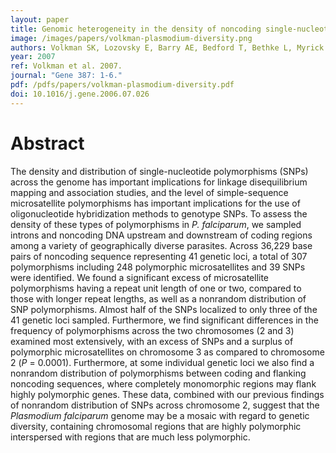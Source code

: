 ```yaml
---
layout: paper
title: Genomic heterogeneity in the density of noncoding single-nucleotide and microsatellite polymorphisms in Plasmodium falciparum
image: /images/papers/volkman-plasmodium-diversity.png
authors: Volkman SK, Lozovsky E, Barry AE, Bedford T, Bethke L, Myrick A, Day KP, Hartl DL, Wirth DF, Sawyer SA.
year: 2007
ref: Volkman et al. 2007.
journal: "Gene 387: 1-6."
pdf: /pdfs/papers/volkman-plasmodium-diversity.pdf
doi: 10.1016/j.gene.2006.07.026 
---
```


# Abstract

The density and distribution of single-nucleotide polymorphisms (SNPs) across the genome has important implications for linkage disequilibrium mapping and association studies, and the level of simple-sequence microsatellite polymorphisms has important implications for the use of oligonucleotide hybridization methods to genotype SNPs. To assess the density of these types of polymorphisms in *P. falciparum*, we sampled introns and noncoding DNA upstream and downstream of coding regions among a variety of geographically diverse parasites. Across 36,229 base pairs of noncoding sequence representing 41 genetic loci, a total of 307 polymorphisms including 248 polymorphic microsatellites and 39 SNPs were identified. We found a significant excess of microsatellite polymorphisms having a repeat unit length of one or two, compared to those with longer repeat lengths, as well as a nonrandom distribution of SNP polymorphisms. Almost half of the SNPs localized to only three of the 41 genetic loci sampled. Furthermore, we find significant differences in the frequency of polymorphisms across the two chromosomes (2 and 3) examined most extensively, with an excess of SNPs and a surplus of polymorphic microsatellites on chromosome 3 as compared to chromosome 2 (*P* = 0.0001). Furthermore, at some individual genetic loci we also find a nonrandom distribution of polymorphisms between coding and flanking noncoding sequences, where completely monomorphic regions may flank highly polymorphic genes. These data, combined with our previous findings of nonrandom distribution of SNPs across chromosome 2, suggest that the *Plasmodium falciparum* genome may be a mosaic with regard to genetic diversity, containing chromosomal regions that are highly polymorphic interspersed with regions that are much less polymorphic.